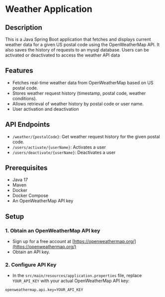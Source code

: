 # Weather Application

## Description
This is a Java Spring Boot application that fetches and displays current weather data for a given US postal code using the OpenWeatherMap API. It also saves the history of requests to an mysql database.
Users can be activated or deactivated to access the weather API data

## Features
- Fetches real-time weather data from OpenWeatherMap based on US postal code.
- Stores weather request history (timestamp, postal code, weather conditions).
- Allows retrieval of weather history by postal code or user name.
- User activation and deactivation

## API Endpoints
- `/weather/{postalCode}`: Get weather request history for the given postal code.
- `/users/activate/{userName}`: Activates a user
- `/users/deactivate/{userName}`: Deactivates a user

## Prerequisites
- Java 17
- Maven
- Docker
- Docker Compose
- An OpenWeatherMap API key

## Setup

### 1. Obtain an OpenWeatherMap API key
- Sign up for a free account at [https://openweathermap.org/](https://openweathermap.org/)
- Obtain an API key.

### 2. Configure API Key
- In the `src/main/resources/application.properties` file, replace `YOUR_API_KEY` with your actual OpenWeatherMap API key:
```properties
openweathermap.api.key=YOUR_API_KEY